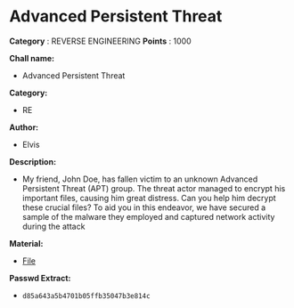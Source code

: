 # Advanced Persistent Threat

**Category** : REVERSE ENGINEERING
**Points** : 1000

**Chall name:**
* Advanced Persistent Threat
   
**Category:**
* RE

**Author:**
* Elvis

**Description:**
* My friend, John Doe, has fallen victim to an unknown Advanced Persistent Threat (APT) group. The threat actor managed to encrypt his important files, causing him great distress. Can you help him decrypt these crucial files? To aid you in this endeavor, we have secured a sample of the malware they employed and captured network activity during the attack

**Material:**
* [File](https://drive.google.com/file/d/1ZAxSVBQOSsoBTMVXxlv5D5AxXeVwu_0e/view?usp=sharing)


**Passwd Extract:**
* `d85a643a5b4701b05ffb35047b3e814c`



